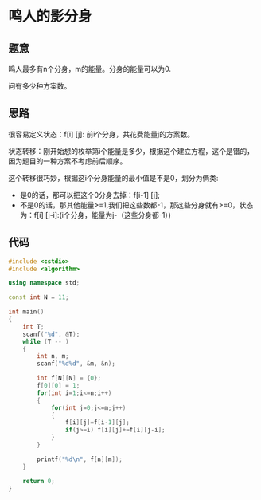 # 鸣人的影分身

## 题意

鸣人最多有n个分身，m的能量。分身的能量可以为0.

问有多少种方案数。

## 思路

很容易定义状态：f[i] [j]: 前i个分身，共花费能量j的方案数。

状态转移：刚开始想的枚举第i个能量是多少，根据这个建立方程，这个是错的，因为题目的一种方案不考虑前后顺序。

这个转移很巧妙，根据这i个分身能量的最小值是不是0，划分为俩类:

* 是0的话，那可以把这个0分身去掉：f[i-1] [j];
* 不是0的话，那其他能量>=1,我们把这些数都-1，那这些分身就有>=0，状态为：f[i] [j-i]:(i个分身，能量为j-（这些分身都-1）)

## 代码

```cpp
#include <cstdio>
#include <algorithm>

using namespace std;

const int N = 11;

int main()
{
    int T;
    scanf("%d", &T);
    while (T -- )
    {
        int n, m;
        scanf("%d%d", &m, &n);

        int f[N][N] = {0};
        f[0][0] = 1;
        for(int i=1;i<=n;i++)
        {
            for(int j=0;j<=m;j++)
            {
                f[i][j]=f[i-1][j];
                if(j>=i) f[i][j]+=f[i][j-i];
            }
        }

        printf("%d\n", f[n][m]);
    }

    return 0;
}


```



